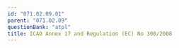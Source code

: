 ```yaml
---
id: "071.02.09.01"
parent: "071.02.09"
questionBank: "atpl"
title: ICAO Annex 17 and Regulation (EC) No 300/2008
---
```

